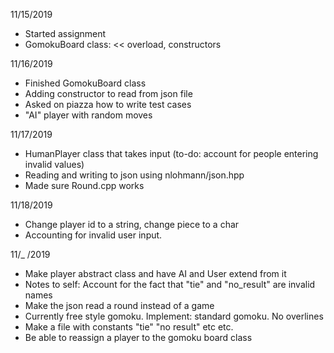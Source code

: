 11/15/2019
- Started assignment
- GomokuBoard class: << overload, constructors

11/16/2019
- Finished GomokuBoard class
- Adding constructor to read from json file
- Asked on piazza how to write test cases
- "AI" player with random moves

11/17/2019
- HumanPlayer class that takes input (to-do: account for people entering invalid values)
- Reading and writing to json using nlohmann/json.hpp
- Made sure Round.cpp works

11/18/2019
- Change player id to a string, change piece to a char
- Accounting for invalid user input. 

11/_ /2019
- Make player abstract class and have AI and User extend from it 
- Notes to self: Account for the fact that "tie" and "no_result" are invalid names
- Make the json read a round instead of a game 
- Currently free style gomoku. Implement: standard gomoku. No overlines 
- Make a file with constants "tie" "no result" etc etc. 
- Be able to reassign a player to the gomoku board class
